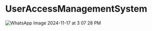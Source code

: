 # UserAccessManagementSystem
![WhatsApp Image 2024-11-17 at 3 07 28 PM](https://github.com/user-attachments/assets/45b02a77-be60-4c65-81f6-6fe755079055)
